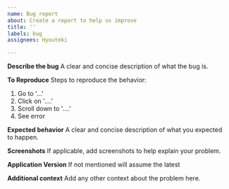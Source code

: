 ```yaml
---
name: Bug report
about: Create a report to help us improve
title: ''
labels: bug
assignees: Hyouteki

---
```


**Describe the bug**
A clear and concise description of what the bug is.

**To Reproduce**
Steps to reproduce the behavior:
1. Go to '...'
2. Click on '....'
3. Scroll down to '....'
4. See error

**Expected behavior**
A clear and concise description of what you expected to happen.

**Screenshots**
If applicable, add screenshots to help explain your problem.

**Application Version**
If not mentioned will assume the latest

**Additional context**
Add any other context about the problem here.
